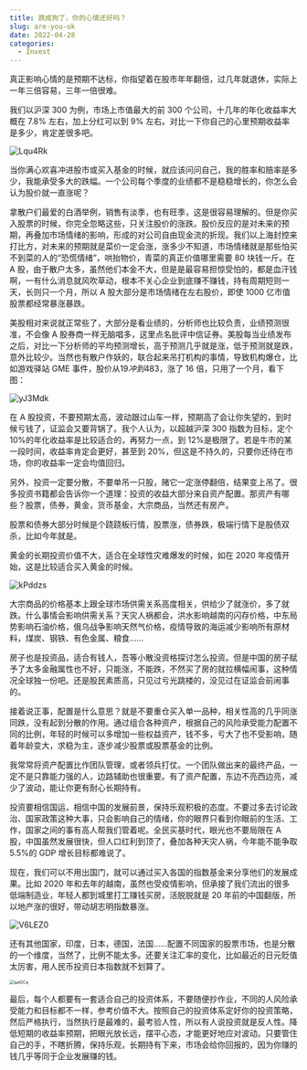 ```yaml
---
title: 跌成狗了，你的心情还好吗？
slug: are-you-ok
date: 2022-04-28
categories:
  - Invest
---
```


真正影响心情的是预期不达标，你指望着在股市年年翻倍，过几年就退休，实际上一年三倍容易，三年一倍很难。

我们以沪深 300 为例，市场上市值最大的前 300 个公司，十几年的年化收益率大概在 7.8% 左右，加上分红可以到 9% 左右。对比一下你自己的心里预期收益率是多少，肯定差很多吧。

![Lqu4Rk](https://cdn.zhangwen.site/uPic/Lqu4Rk.png)

当你满心欢喜冲进股市或买入基金的时候，就应该问问自己，我的胜率和赔率是多少，我能承受多大的跌幅。一个公司每个季度的业绩都不是稳稳增长的，你怎么会认为股价就一直涨呢？

拿散户们最爱的白酒举例，销售有淡季，也有旺季，这是很容易理解的。但是你买入股票的时候，你完全忽略这些，只关注股价的涨跌。股价反应的是对未来的预期，再叠加市场情绪的影响，形成的对公司自由现金流的折现。我们以上海封控来打比方，对未来的预期就是菜价一定会涨，涨多少不知道，市场情绪就是那些怕买不到菜的人的“恐慌情绪”，哄抬物价，青菜的真正价值哪里需要 80 块钱一斤。在 A 股，由于散户太多，虽然他们本金不大，但是是最容易担惊受怕的，都是血汗钱啊，一有什么消息就风吹草动，根本不关心企业到底赚不赚钱，持有周期短则一天，长则只一个月，所以 A 股大部分是市场情绪在左右股价，即使 1000 亿市值股票都经常暴涨暴跌。

美股相对来说就正常些了，大部分是看业绩的，分析师也比较负责，业绩预测很准，不会像 A 股券商一样无脑唱多，这里点名批评中信证券。美股每当业绩发布之后，对比一下分析师的平均预测增长，高于预测几乎就是涨，低于预测就是跌，意外比较少。当然也有散户作妖的，联合起来吊打机构的事情，导致机构爆仓，比如游戏驿站 GME 事件，股价从$19 冲到$483，涨了 16 倍，只用了一个月，看下图：

![yJ3Mdk](https://cdn.zhangwen.site/uPic/yJ3Mdk.png)

在 A 股投资，不要预期太高，波动跟过山车一样，预期高了会让你失望的，到时候亏钱了，证监会又要背锅了。我个人认为，以超越沪深 300 指数为目标，定个 10%的年化收益率是比较适合的，再努力一点，到 12%是极限了。若是牛市的某一段时间，收益率肯定会更好，甚至到 20%，但这是不持久的，只要你还待在市场，你的收益率一定会均值回归。

另外，投资一定要分散，不要单吊一只股，赌它一定涨停翻倍，结果变上吊了。很多投资书籍都会告诉你一个道理：投资的收益大部分来自资产配置。那资产有哪些？股票，债券，黄金，货币基金，大宗商品，当然还有房产。

股票和债券大部分时候是个跷跷板行情，股票涨，债券跌，极端行情下是股债双杀，比如今年就是。

黄金的长期投资价值不大，适合在全球性灾难爆发的时候，如在 2020 年疫情开始，这是比较适合买入黄金的时候。

![kPddzs](https://cdn.zhangwen.site/uPic/kPddzs.png)

大宗商品的价格基本上跟全球市场供需关系高度相关，供给少了就涨价，多了就跌。什么事情会影响供需关系？天灾人祸都会，洪水影响越南的闪存价格，中东局势影响石油价格，俄乌战争影响天然气价格，疫情导致的海运减少影响所有原材料，煤炭、钢铁、有色金属、粮食……

房子也是投资品，适合有钱人，吾等小散没资格探讨怎么投资。但是中国的房子赋予了太多金融属性也不好，只能涨，不能跌，不然买了房的就拉横幅闹事，这种情况全球独一份吧。还是股民素质高，只见过亏光跳楼的，没见过在证监会前闹事的。

接着说正事，配置是什么意思？就是不要重仓买入单一品种，相关性高的几乎同涨同跌，没有起到分散的作用。通过组合各种资产，根据自己的风险承受能力配置不同的比例，年轻的时候可以多增加一些权益资产，钱不多，亏大了也不受影响，随着年龄变大，求稳为主，逐步减少股票或股票基金的比例。

我常常将资产配置比作团队管理，或者领兵打仗。一个团队做出来的最终产品，一定不是只靠能力强的人，边路辅助也很重要。有了资产配置，东边不亮西边亮，减少了波动，能让你更有耐心长期持有。

投资要相信国运，相信中国的发展前景，保持乐观积极的态度。不要过多去讨论政治、国家政策这种大事，只会影响自己的情绪，你的眼界只看到你眼前的生活、工作，国家之间的事有高人帮我们管着呢。全民买基时代，眼光也不要局限在 A 股，中国虽然发展很快，但人口红利到顶了，叠加各种天灾人祸，今年能不能争取 5.5%的 GDP 增长目标都难说了。

现在，我们可以不用出国门，就可以通过买入各国的指数基金来分享他们的发展成果。比如 2020 年和去年的越南，虽然也受疫情影响，但承接了我们流出的很多低端制造业，年轻人都到城里打工赚钱买房，活脱脱就是 20 年前的中国翻版，所以地产涨的很好，带动胡志明指数暴涨。

![V6LEZ0](https://cdn.zhangwen.site/uPic/V6LEZ0.png)

还有其他国家，印度，日本，德国，法国……配置不同国家的股票市场，也是分散的一个维度，当然了，比例不能太多。还要关注汇率的变化，比如最近的日元贬值太厉害，用人民币投资日本指数就不划算了。

<img src="https://cdn.zhangwen.site/uPic/qaIGCq.png" alt="qaIGCq" style="zoom:50%;" />

最后，每个人都要有一套适合自己的投资体系，不要随便抄作业，不同的人风险承受能力和目标都不一样，参考价值不大。按照自己的投资体系定好你的投资策略，然后严格执行，当然执行是最难的，最考验人性，所以有人说投资就是反人性。降低短期的收益率预期，把眼光放长远，摆平心态，才能更好地应对波动。只要管住自己的手，不瞎折腾，保持乐观，长期持有下来，市场会给你回报的，因为你赚的钱几乎等同于企业发展赚的钱。

